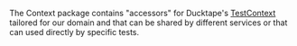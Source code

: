 The Context package contains "accessors" for Ducktape's [TestContext][1]
tailored for our domain and that can be shared by different services or that
can used directly by specific tests.

[1]: https://github.com/confluentinc/ducktape/blob/6136efbb84710f7f7a200172ae88873ab154582d/ducktape/tests/test.py#L262

